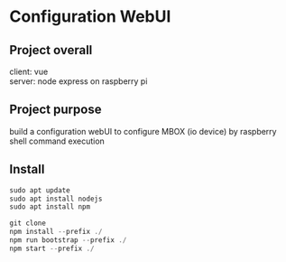 # Configuration WebUI

## Project overall
client: vue <br/>
server: node express on raspberry pi

## Project purpose
build a configuration webUI to configure MBOX (io device) by raspberry shell command execution


## Install
```jsx
sudo apt update
sudo apt install nodejs
sudo apt install npm

git clone
npm install --prefix ./
npm run bootstrap --prefix ./
npm start --prefix ./
```
